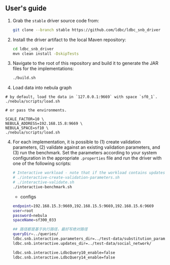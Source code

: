 ## User's guide

1. Grab the `stable` driver source code from:

   ```bash
   git clone --branch stable https://github.com/ldbc/ldbc_snb_driver
   ```

1. Install the driver artifact to the local Maven repository:

   ```bash
   cd ldbc_snb_driver
   mvn clean install -DskipTests
   ```

2. Navigate to the root of this repository and build it to generate the JAR files for the implementations:

   ```bash
   ./build.sh
   ```

3. Load data into nebula graph

```
# by default, load the data in `127.0.0.1:9669` with space `sf0_1`.
./nebula/scripts/load.sh

# or pass the environments.

SCALE_FACTOR=10 \
NEBULA_ADDRESS=192.168.15.8:9669 \
NEBULA_SPACE=sf10 \
./nebula/scripts/load.sh

```

4. For each implementation, it is possible to (1) create validation parameters, (2) validate against an existing validation parameters, and (3) run the benchmark. Set the parameters according to your system configuration in the appropriate `.properties` file and run the driver with one of the following scripts:

   ```bash
   # Interactive workload - note that if the workload contains updates, the database needs to be re-loaded between steps
   # ./interactive-create-validation-parameters.sh
   # ./interactive-validate.sh
   ./interactive-benchmark.sh
   ```
   
   - configs
   ```bash
   endpoint=192.168.15.3:9669,192.168.15.5:9669,192.168.15.6:9669
   user=root
   password=nebula
   spaceName=sf300_033

   ## 路径都是基于执行路径，最好写绝对路径
   queryDir=../queries/
   ldbc.snb.interactive.parameters_dir=../test-data/substitution_parameters/
   ldbc.snb.interactive.updates_dir=../test-data/social_network/
   
   ldbc.snb.interactive.LdbcQuery10_enable=false
   ldbc.snb.interactive.LdbcQuery14_enable=false
   ```
